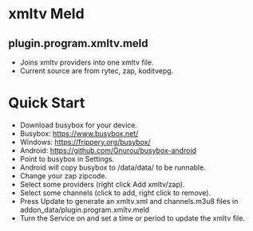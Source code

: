 # xmltv Meld

## plugin.program.xmltv.meld

* Joins xmltv providers into one xmltv file.
* Current source are from rytec, zap, koditvepg.

# Quick Start
* Download busybox for your device. 
* Busybox: https://www.busybox.net/ 
* Windows: https://frippery.org/busybox/ 
* Android: https://github.com/Gnurou/busybox-android
* Point to busybox in Settings.
* Android will copy busybox to /data/data/ to be runnable.
* Change your zap zipcode.
* Select some providers (right click Add xmltv/zap).
* Select some channels (click to add, right click to remove).
* Press Update to generate an xmltv.xml and channels.m3u8 files in addon_data/plugin.program.xmltv.meld
* Turn the Service on and set a time or period to update the xmltv file.
